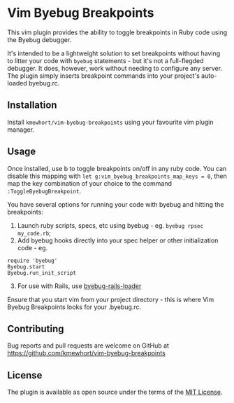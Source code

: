 # Vim Byebug Breakpoints

This vim plugin provides the ability to toggle breakpoints in Ruby code using the Byebug debugger.

It's intended to be a lightweight solution to set breakpoints without having to litter your code with `byebug` statements - but it's not a full-flegded debugger.  It does, however, work without needing to configure any server.  The plugin simply inserts breakpoint commands into your project's auto-loaded byebug.rc.

## Installation

Install `kmewhort/vim-byebug-breakpoints` using your favourite vim plugin manager.

## Usage

Once installed, use <Leader>b to toggle breakpoints on/off in any ruby code. You can disable this mapping with `let g:vim_byebug_breakpoints_map_keys = 0`, then map the key combination of your choice to the command `:ToggleByebugBreakpoint`.

You have several options for running your code with byebug and hitting the breakpoints:
 1. Launch ruby scripts, specs, etc using byebug - eg. `byebug rpsec my_code.rb`;
 2. Add byebug hooks directly into your spec helper or other initialization code - eg.
```
require 'byebug'
Byebug.start
Byebug.run_init_script
```
3. For use with Rails, use [byebug-rails-loader](https://github.com/kmewhort/byebug-rails-loader)

Ensure that you start vim from your project directory - this is where Vim Byebug Breakpoints looks for your .byebug.rc.

## Contributing

Bug reports and pull requests are welcome on GitHub at https://github.com/kmewhort/vim-byebug-breakpoints


## License

The plugin is available as open source under the terms of the [MIT License](http://opensource.org/licenses/MIT). 
